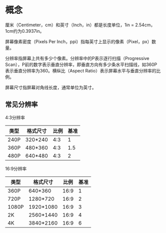 # 概念

厘米（Centimeter，cm）和英寸（Inch，in）都是长度单位，1in = 2.54cm，1cm约为0.3937in。

屏幕像素密度（Pixels Per Inch，ppi）指每英寸上显示的像素（Pixel，px）数量。

分辨率指屏幕上共有多少个像素。分辨率中的P表示逐行扫描（Progressive Scan），P前的数字表示垂直分辨率，即垂直方向有多少条水平扫描线，如360P表示垂直分辨率为360。横纵比（Aspect Ratio）表示屏幕水平与垂直分辨率的比例。

屏幕尺寸指屏幕对角线长度，通常单位为英寸。

## 常见分辨率

4:3分辨率

| 类型 | 格式尺寸 | 比例 | 基准 |
| --- | --- | --- | --- |
| 240P | 320*240 | 4:3 | 1 |
| 360P | 480*360 | 4:3| 1.5 |
| 480P | 640*480 | 4:3| 2 |

16:9分辨率

| 类型 | 格式尺寸 | 比例 | 基准 |
| --- | --- | --- | --- |
| 360P | 640*360 | 16:9 | 1 |
| 720P | 1280*720 | 16:9 | 2 |
| 1080P | 1920*1080 | 16:9 | 3 |
| 2K | 2560*1440 | 16:9 | 4 |
| 4K | 3840*2160 | 16:9 | 6 |
